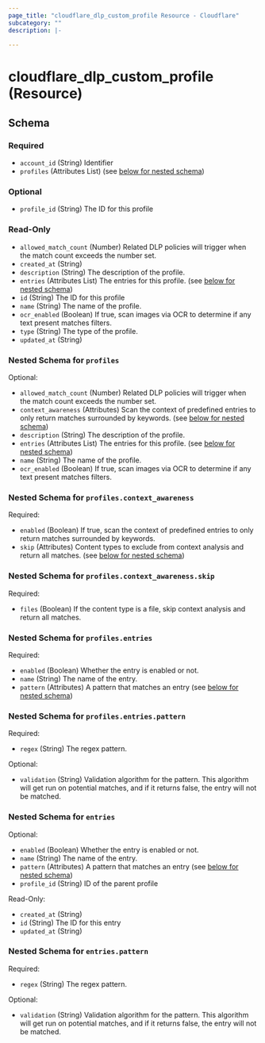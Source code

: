 ```yaml
---
page_title: "cloudflare_dlp_custom_profile Resource - Cloudflare"
subcategory: ""
description: |-
  
---
```


# cloudflare_dlp_custom_profile (Resource)




<!-- schema generated by tfplugindocs -->
## Schema

### Required

- `account_id` (String) Identifier
- `profiles` (Attributes List) (see [below for nested schema](#nestedatt--profiles))

### Optional

- `profile_id` (String) The ID for this profile

### Read-Only

- `allowed_match_count` (Number) Related DLP policies will trigger when the match count exceeds the number set.
- `created_at` (String)
- `description` (String) The description of the profile.
- `entries` (Attributes List) The entries for this profile. (see [below for nested schema](#nestedatt--entries))
- `id` (String) The ID for this profile
- `name` (String) The name of the profile.
- `ocr_enabled` (Boolean) If true, scan images via OCR to determine if any text present matches filters.
- `type` (String) The type of the profile.
- `updated_at` (String)

<a id="nestedatt--profiles"></a>
### Nested Schema for `profiles`

Optional:

- `allowed_match_count` (Number) Related DLP policies will trigger when the match count exceeds the number set.
- `context_awareness` (Attributes) Scan the context of predefined entries to only return matches surrounded by keywords. (see [below for nested schema](#nestedatt--profiles--context_awareness))
- `description` (String) The description of the profile.
- `entries` (Attributes List) The entries for this profile. (see [below for nested schema](#nestedatt--profiles--entries))
- `name` (String) The name of the profile.
- `ocr_enabled` (Boolean) If true, scan images via OCR to determine if any text present matches filters.

<a id="nestedatt--profiles--context_awareness"></a>
### Nested Schema for `profiles.context_awareness`

Required:

- `enabled` (Boolean) If true, scan the context of predefined entries to only return matches surrounded by keywords.
- `skip` (Attributes) Content types to exclude from context analysis and return all matches. (see [below for nested schema](#nestedatt--profiles--context_awareness--skip))

<a id="nestedatt--profiles--context_awareness--skip"></a>
### Nested Schema for `profiles.context_awareness.skip`

Required:

- `files` (Boolean) If the content type is a file, skip context analysis and return all matches.



<a id="nestedatt--profiles--entries"></a>
### Nested Schema for `profiles.entries`

Required:

- `enabled` (Boolean) Whether the entry is enabled or not.
- `name` (String) The name of the entry.
- `pattern` (Attributes) A pattern that matches an entry (see [below for nested schema](#nestedatt--profiles--entries--pattern))

<a id="nestedatt--profiles--entries--pattern"></a>
### Nested Schema for `profiles.entries.pattern`

Required:

- `regex` (String) The regex pattern.

Optional:

- `validation` (String) Validation algorithm for the pattern. This algorithm will get run on potential matches, and if it returns false, the entry will not be matched.




<a id="nestedatt--entries"></a>
### Nested Schema for `entries`

Optional:

- `enabled` (Boolean) Whether the entry is enabled or not.
- `name` (String) The name of the entry.
- `pattern` (Attributes) A pattern that matches an entry (see [below for nested schema](#nestedatt--entries--pattern))
- `profile_id` (String) ID of the parent profile

Read-Only:

- `created_at` (String)
- `id` (String) The ID for this entry
- `updated_at` (String)

<a id="nestedatt--entries--pattern"></a>
### Nested Schema for `entries.pattern`

Required:

- `regex` (String) The regex pattern.

Optional:

- `validation` (String) Validation algorithm for the pattern. This algorithm will get run on potential matches, and if it returns false, the entry will not be matched.


